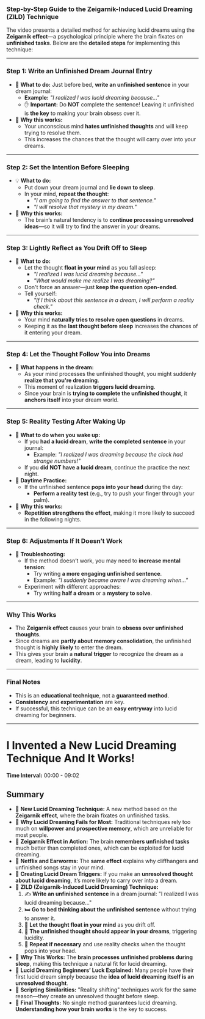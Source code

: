 ### **Step-by-Step Guide to the Zeigarnik-Induced Lucid Dreaming (ZILD) Technique**

The video presents a detailed method for achieving lucid dreams using the **Zeigarnik effect**—a psychological principle where the brain fixates on **unfinished tasks**. Below are the **detailed steps** for implementing this technique:

---

### **Step 1: Write an Unfinished Dream Journal Entry**

- 📝 **What to do:** Just before bed, **write an unfinished sentence** in your dream journal:
    - **Example:** _"I realized I was lucid dreaming because..."_
    - ✋ **Important:** Do **NOT** complete the sentence! Leaving it unfinished is **the key** to making your brain obsess over it.
- 🧠 **Why this works:**
    - Your unconscious mind **hates unfinished thoughts** and will keep trying to resolve them.
    - This increases the chances that the thought will carry over into your dreams.

---

### **Step 2: Set the Intention Before Sleeping**

- 💡 **What to do:**
    - Put down your dream journal and **lie down to sleep**.
    - In your mind, **repeat the thought**:
        - _"I am going to find the answer to that sentence."_
        - _"I will resolve that mystery in my dream."_
- 🧠 **Why this works:**
    - The brain’s natural tendency is to **continue processing unresolved ideas**—so it will try to find the answer in your dreams.

---

### **Step 3: Lightly Reflect as You Drift Off to Sleep**

- 🛌 **What to do:**
    - Let the thought **float in your mind** as you fall asleep:
        - _"I realized I was lucid dreaming because..."_
        - _"What would make me realize I was dreaming?"_
    - Don't force an answer—just **keep the question open-ended**.
    - Tell yourself:
        - _"If I think about this sentence in a dream, I will perform a reality check."_
- 🧠 **Why this works:**
    - Your mind **naturally tries to resolve open questions** in dreams.
    - Keeping it as the **last thought before sleep** increases the chances of it entering your dream.

---

### **Step 4: Let the Thought Follow You into Dreams**

- 🌙 **What happens in the dream:**
    - As your mind processes the unfinished thought, you might suddenly **realize that you're dreaming**.
    - This moment of realization **triggers lucid dreaming**.
    - Since your brain is **trying to complete the unfinished thought**, it **anchors itself** into your dream world.

---

### **Step 5: Reality Testing After Waking Up**

- 🏁 **What to do when you wake up:**
    - If you **had a lucid dream**, **write the completed sentence** in your journal:
        - Example: _"I realized I was dreaming because the clock had strange numbers!"_
    - If you **did NOT have a lucid dream**, continue the practice the next night.
- 🔄 **Daytime Practice:**
    - If the unfinished sentence **pops into your head** during the day:
        - **Perform a reality test** (e.g., try to push your finger through your palm).
- 🧠 **Why this works:**
    - **Repetition strengthens the effect**, making it more likely to succeed in the following nights.

---

### **Step 6: Adjustments If It Doesn’t Work**

- 🤔 **Troubleshooting:**
    - If the method doesn’t work, you may need to **increase mental tension**:
        - Try writing **a more engaging unfinished sentence**.
        - Example: _"I suddenly became aware I was dreaming when..."_
    - Experiment with different approaches:
        - Try writing **half a dream** or a **mystery to solve**.

---

### **Why This Works**

- The **Zeigarnik effect** causes your brain to **obsess over unfinished thoughts**.
- Since dreams are **partly about memory consolidation**, the unfinished thought is **highly likely** to enter the dream.
- This gives your brain a **natural trigger** to recognize the dream as a dream, leading to **lucidity**.

---

### **Final Notes**

- This is an **educational technique**, not a **guaranteed method**.
- **Consistency** and **experimentation** are key.
- If successful, this technique can be an **easy entryway** into lucid dreaming for beginners.

---

# I Invented a New Lucid Dreaming Technique And It Works!

**Time Interval:** 00:00 - 09:02

## Summary

- 🔹 **New Lucid Dreaming Technique:** A new method based on the **Zeigarnik effect**, where the brain fixates on unfinished tasks.
- 🔹 **Why Lucid Dreaming Fails for Most:** Traditional techniques rely too much on **willpower and prospective memory**, which are unreliable for most people.
- 🔹 **Zeigarnik Effect in Action:** The brain **remembers unfinished tasks** much better than completed ones, which can be exploited for lucid dreaming.
- 🔹 **Netflix and Earworms:** The **same effect** explains why cliffhangers and unfinished songs stay in your mind.
- 🔹 **Creating Lucid Dream Triggers:** If you make an **unresolved thought about lucid dreaming**, it’s more likely to carry over into a dream.
- 🔹 **ZILD (Zeigarnik-Induced Lucid Dreaming) Technique:**
    1. ✍️ **Write an unfinished sentence** in a dream journal: "I realized I was lucid dreaming because..."
    2. 🛏️ **Go to bed thinking about the unfinished sentence** without trying to answer it.
    3. 🤔 **Let the thought float in your mind** as you drift off.
    4. 🌙 **The unfinished thought should appear in your dreams**, triggering lucidity.
    5. 🔄 **Repeat if necessary** and use reality checks when the thought pops into your head.
- 🔹 **Why This Works:** The **brain processes unfinished problems during sleep**, making this technique a natural fit for lucid dreaming.
- 🔹 **Lucid Dreaming Beginners’ Luck Explained:** Many people have their first lucid dream simply because the **idea of lucid dreaming itself is an unresolved thought**.
- 🔹 **Scripting Similarities:** "Reality shifting" techniques work for the same reason—they create an unresolved thought before sleep.
- 🔹 **Final Thoughts:** No single method guarantees lucid dreaming. **Understanding how your brain works** is the key to success.
